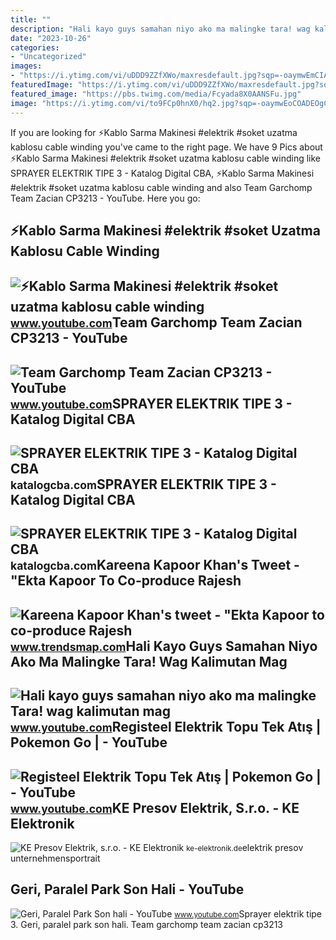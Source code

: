 ```yaml
---
title: ""
description: "Hali kayo guys samahan niyo ako ma malingke tara! wag kalimutan mag"
date: "2023-10-26"
categories:
- "Uncategorized"
images:
- "https://i.ytimg.com/vi/uDDD9ZZfXWo/maxresdefault.jpg?sqp=-oaymwEmCIAKENAF8quKqQMa8AEB-AGUA4AC0AWKAgwIABABGGUgZChUMA8=&amp;rs=AOn4CLBElBhoel23DiHApBT6R855FCP11A"
featuredImage: "https://i.ytimg.com/vi/uDDD9ZZfXWo/maxresdefault.jpg?sqp=-oaymwEmCIAKENAF8quKqQMa8AEB-AGUA4AC0AWKAgwIABABGGUgZChUMA8=&amp;rs=AOn4CLBElBhoel23DiHApBT6R855FCP11A"
featured_image: "https://pbs.twimg.com/media/Fcyada8X0AANSFu.jpg"
image: "https://i.ytimg.com/vi/to9FCp0hnX0/hq2.jpg?sqp=-oaymwEoCOADEOgC8quKqQMcGADwAQH4Ab4EgAKACooCDAgAEAEYZSBlKGUwDw==&amp;rs=AOn4CLBm5bjSmB8nbLBWZzrirnPMxcKP9w"
---
```


If you are looking for ⚡Kablo Sarma Makinesi #elektrik #soket uzatma kablosu cable winding you've came to the right page. We have 9 Pics about ⚡Kablo Sarma Makinesi #elektrik #soket uzatma kablosu cable winding like SPRAYER ELEKTRIK TIPE 3 - Katalog Digital CBA, ⚡Kablo Sarma Makinesi #elektrik #soket uzatma kablosu cable winding and also Team Garchomp Team Zacian CP3213 - YouTube. Here you go:

⚡Kablo Sarma Makinesi #elektrik #soket Uzatma Kablosu Cable Winding
-------------------------------------------------------------------

 ![⚡Kablo Sarma Makinesi #elektrik #soket uzatma kablosu cable winding](https://i.ytimg.com/vi/MjOwTcZ0b-M/maxres2.jpg?sqp=-oaymwEoCIAKENAF8quKqQMcGADwAQH4AbYIgAKAD4oCDAgAEAEYZSBhKFgwDw==&rs=AOn4CLAcuYlpxVaWp9fCp021K-flp0tZ4w) <small>www.youtube.com</small>Team Garchomp Team Zacian CP3213 - YouTube
------------------------------------------

 ![Team Garchomp Team Zacian CP3213 - YouTube](https://i.ytimg.com/vi/HYLCwcE-Dgc/maxres2.jpg?sqp=-oaymwEoCIAKENAF8quKqQMcGADwAQH4AYwCgALgA4oCDAgAEAEYRSBHKGUwDw==&rs=AOn4CLC_ulBvmvqa2cf2uT56Qfk3FCYaDA) <small>www.youtube.com</small>SPRAYER ELEKTRIK TIPE 3 - Katalog Digital CBA
---------------------------------------------

 ![SPRAYER ELEKTRIK TIPE 3 - Katalog Digital CBA](https://katalogcba.com/wp-content/uploads/2022/09/Brosur-CBA-sprayer-Tipe-3.jpg) <small>katalogcba.com</small>SPRAYER ELEKTRIK TIPE 3 - Katalog Digital CBA
---------------------------------------------

 ![SPRAYER ELEKTRIK TIPE 3 - Katalog Digital CBA](https://katalogcba.com/wp-content/uploads/2021/06/sprayer-tipe-3-cover.jpg) <small>katalogcba.com</small>Kareena Kapoor Khan's Tweet - "Ekta Kapoor To Co-produce Rajesh
---------------------------------------------------------------

 ![Kareena Kapoor Khan's tweet - "Ekta Kapoor to co-produce Rajesh](https://pbs.twimg.com/media/Fcyada8X0AANSFu.jpg) <small>www.trendsmap.com</small>Hali Kayo Guys Samahan Niyo Ako Ma Malingke Tara! Wag Kalimutan Mag
-------------------------------------------------------------------

 ![Hali kayo guys samahan niyo ako ma malingke Tara! wag kalimutan mag](https://i.ytimg.com/vi/By5Mb2UBdEA/maxresdefault.jpg?sqp=-oaymwEmCIAKENAF8quKqQMa8AEB-AHOBYACgAqKAgwIABABGGUgZShlMA8=&rs=AOn4CLBeJRivcVTVPpZfe2fCp3izpus4PQ) <small>www.youtube.com</small>Registeel Elektrik Topu Tek Atış | Pokemon Go | - YouTube
---------------------------------------------------------

 ![Registeel Elektrik Topu Tek Atış | Pokemon Go | - YouTube](https://i.ytimg.com/vi/to9FCp0hnX0/hq2.jpg?sqp=-oaymwEoCOADEOgC8quKqQMcGADwAQH4Ab4EgAKACooCDAgAEAEYZSBlKGUwDw==&rs=AOn4CLBm5bjSmB8nbLBWZzrirnPMxcKP9w) <small>www.youtube.com</small>KE Presov Elektrik, S.r.o. - KE Elektronik
------------------------------------------

 ![KE Presov Elektrik, s.r.o. - KE Elektronik](https://ke-elektronik.de/wp-content/uploads/2019/10/KE_Presov_2.jpg) <small>ke-elektronik.de</small>elektrik presov unternehmensportrait

Geri, Paralel Park Son Hali - YouTube
-------------------------------------

 ![Geri, Paralel Park Son hali - YouTube](https://i.ytimg.com/vi/uDDD9ZZfXWo/maxresdefault.jpg?sqp=-oaymwEmCIAKENAF8quKqQMa8AEB-AGUA4AC0AWKAgwIABABGGUgZChUMA8=&rs=AOn4CLBElBhoel23DiHApBT6R855FCP11A) <small>www.youtube.com</small>Sprayer elektrik tipe 3. Geri, paralel park son hali. Team garchomp team zacian cp3213
